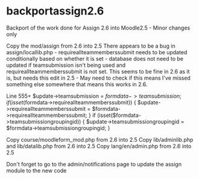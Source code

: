 backportassign2.6
=================

Backport of the work done for Assign 2.6 into Moodle2.5 - Minor changes only

Copy the mod/assign from 2.6 into 2.5
  There appears to be a bug in assign/locallib.php - requireallteammemberssubmit needs
  to be updated conditionally based on whether it is set - database does not
  need to be updated if teamsubmission isn't being used and requireallteammemberssubmit
  is not set. 
  This seems to be fine in 2.6 as it is, but needs this edit in 2.5 - May need to check
  if this means I've missed something else somewhere that means this works in 2.6.

  Line 555+
        $update->teamsubmission = $formdata->teamsubmission;
        if (isset($formdata->requireallteammemberssubmit)) {
            $update->requireallteammemberssubmit = $formdata->requireallteammemberssubmit;
        }
        if (isset($formdata->teamsubmissiongroupingid)) {
            $update->teamsubmissiongroupingid = $formdata->teamsubmissiongroupingid;
        }

Copy course/moodleform_mod.php from 2.6 into 2.5
Copy lib/adminlib.php and lib/datalib.php from 2.6 into 2.5
Copy lang/en/admin.php from 2.6 into 2.5

Don't forget to go to the admin/notifications page to update the assign module to the new code
